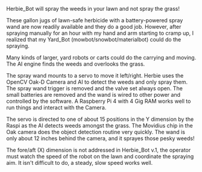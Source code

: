   Herbie_Bot will spray the weeds in your lawn and not spray the grass! 

These gallon jugs of lawn-safe herbicide with a battery-powered spray wand are now readily available and they do a good job. However, after spraying manually for an hour with my hand and arm starting to cramp up, I realized that my Yard_Bot (mowbot/snowbot/materialbot) could do the spraying.

Many kinds of larger, yard robots or carts could do the carrying and moving. The AI engine finds the weeds and overlooks the grass.

The spray wand mounts to a servo to move it left/right. Herbie uses the OpenCV Oak-D Camera and AI to detect the weeds and only spray them. The spray wand trigger is removed and the valve set always open. The small batteries are removed and the wand is wired to other power and controlled by the software. A Raspberry Pi 4 with 4 Gig RAM works well to run things and interact with the Camera.

The servo is directed to one of about 15 positions in the Y dimension by the Raspi as the AI detects weeds amongst the grass. The Movidius chip in the Oak camera does the object detection routine very quickly. The wand is only about 12 inches behind the camera, and it sprayes those pesky weeds!

The fore/aft (X) dimension is not addressed in Herbie_Bot v.1, the operator must watch the speed of the robot on the lawn and coordinate the spraying aim. It isn't difficult to do, a steady, slow speed works well. 
